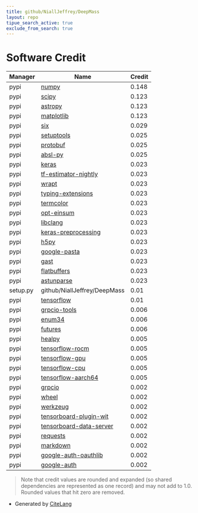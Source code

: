 ```yaml
---
title: github/NiallJeffrey/DeepMass
layout: repo
tipue_search_active: true
exclude_from_search: true
---
```

# Software Credit

|Manager|Name|Credit|
|-------|----|------|
|pypi|[numpy](https://pypi.org/project/numpy)|0.148|
|pypi|[scipy](https://pypi.org/project/scipy)|0.123|
|pypi|[astropy](https://pypi.org/project/astropy)|0.123|
|pypi|[matplotlib](https://pypi.org/project/matplotlib)|0.123|
|pypi|[six](https://github.com/benjaminp/six)|0.029|
|pypi|[setuptools](https://github.com/pypa/setuptools)|0.025|
|pypi|[protobuf](https://pypi.org/project/protobuf)|0.025|
|pypi|[absl-py](https://pypi.org/project/absl-py)|0.025|
|pypi|[keras](https://keras.io/)|0.023|
|pypi|[tf-estimator-nightly](https://www.tensorflow.org/)|0.023|
|pypi|[wrapt](https://github.com/GrahamDumpleton/wrapt)|0.023|
|pypi|[typing-extensions](https://typing.readthedocs.io/)|0.023|
|pypi|[termcolor](http://pypi.python.org/pypi/termcolor)|0.023|
|pypi|[opt-einsum](https://pypi.org/project/opt-einsum)|0.023|
|pypi|[libclang](https://pypi.org/project/libclang)|0.023|
|pypi|[keras-preprocessing](https://pypi.org/project/keras-preprocessing)|0.023|
|pypi|[h5py](https://pypi.org/project/h5py)|0.023|
|pypi|[google-pasta](https://pypi.org/project/google-pasta)|0.023|
|pypi|[gast](https://pypi.org/project/gast)|0.023|
|pypi|[flatbuffers](https://pypi.org/project/flatbuffers)|0.023|
|pypi|[astunparse](https://pypi.org/project/astunparse)|0.023|
|setup.py|github/NiallJeffrey/DeepMass|0.01|
|pypi|[tensorflow](https://www.tensorflow.org/)|0.01|
|pypi|[grpcio-tools](https://pypi.org/project/grpcio-tools)|0.006|
|pypi|[enum34](https://pypi.org/project/enum34)|0.006|
|pypi|[futures](https://pypi.org/project/futures)|0.006|
|pypi|[healpy](http://github.com/healpy)|0.005|
|pypi|[tensorflow-rocm](https://pypi.org/project/tensorflow-rocm)|0.005|
|pypi|[tensorflow-gpu](https://pypi.org/project/tensorflow-gpu)|0.005|
|pypi|[tensorflow-cpu](https://pypi.org/project/tensorflow-cpu)|0.005|
|pypi|[tensorflow-aarch64](https://pypi.org/project/tensorflow-aarch64)|0.005|
|pypi|[grpcio](https://grpc.io)|0.002|
|pypi|[wheel](https://pypi.org/project/wheel)|0.002|
|pypi|[werkzeug](https://pypi.org/project/werkzeug)|0.002|
|pypi|[tensorboard-plugin-wit](https://pypi.org/project/tensorboard-plugin-wit)|0.002|
|pypi|[tensorboard-data-server](https://pypi.org/project/tensorboard-data-server)|0.002|
|pypi|[requests](https://pypi.org/project/requests)|0.002|
|pypi|[markdown](https://pypi.org/project/markdown)|0.002|
|pypi|[google-auth-oauthlib](https://pypi.org/project/google-auth-oauthlib)|0.002|
|pypi|[google-auth](https://pypi.org/project/google-auth)|0.002|


> Note that credit values are rounded and expanded (so shared dependencies are represented as one record) and may not add to 1.0. Rounded values that hit zero are removed.


- Generated by [CiteLang](https://github.com/vsoch/citelang)

